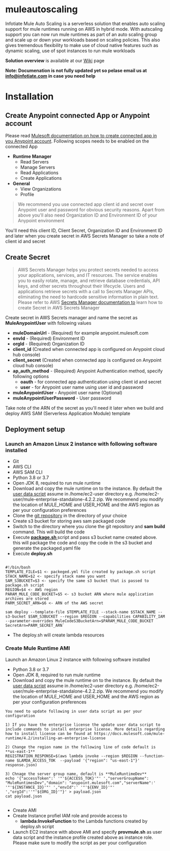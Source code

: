 # muleautoscaling
Infotiate Mule Auto Scaling is a serverless solution that enables auto scaling support for mule runtimes running on AWS in hybrid mode. With autscaling support you can now run mule runtimes as part of an auto scaling group and scale up or down your workloads based on scaling policies. This also gives tremendous flexibility to make use of cloud native features such as dynamic scaling, use of spot instances to run mule workloads 

**Solution overview** is available at our [Wiki](https://github.com/infotiate/muleautoscaling/wiki) page

**Note: Documenation is not fully updated yet so pelase email us at info@infotiate.com in case you need help**

# Installation

## Create Anypoint connected App or Anypoint account

Please read [Mulesoft documentation on how to create connected app in you Anypoint account](https://docs.mulesoft.com/access-management/connected-apps-overview). Following scopes needs to be enabled on the connected App 
- **Runtime Manager**
    - Read Servers
    - Manage Servers
    - Read Applications
    - Create Applications
- **General**
    - View Organizations
    - Profile

>We recommend you use connected app client id and secret over Anypoint user and password for obvious security reasons. Apart from above you'll also need Organization ID and Environment ID of your Anypoint environment

You'll need this client ID, Client Secret, Organization ID and Environment ID and  later when you create secret in AWS Secrets Manager so take a note of client id and secret

## Create Secret

> AWS Secrets Manager helps you protect secrets needed to access your applications, services, and IT resources. The service enables you to easily rotate, manage, and retrieve database credentials, API keys, and other secrets throughout their lifecycle. Users and applications retrieve secrets with a call to Secrets Manager APIs, eliminating the need to hardcode sensitive information in plain text. Please refer to AWS [Secrets Manager documentation to](https://aws.amazon.com/secrets-manager/) learn how to create Secret in AWS Secrets Manager

Create secret in AWS Secrets manager and name the secret as **MuleAnypointUser** with following values
- **muleDomainUrl** - (Required) for example anypoint.mulesoft.com 
- **envId** - (Required) Environment ID
- **orgId** - (Required) Organization ID
- **client_id** (Created when connected app is configured on Anypoint cloud hub console)
- **client_secret** (Created when connected app is configured on Anypoint cloud hub console)
- **ap_auth_method** - (Required) Anypoint Authentication method, specify following options
	- **oauth** - for connected app authentication using client id and secret
	- **user** - for Anypoint user name using user id and password
- **muleAnypointUser** - Anypoint user name (Optional)
- **muleAnypointUserPassword** - User password 

Take note of the ARN of the secret as you'll need it later when we build and deploy AWS SAM (Serverless Application Module) template

## Deployment setup

### Launch an Amazon Linux 2 instance with following software installed
 - Git
 - AWS CLI
 - AWS SAM CLI
 - Python 3.8 or 3.7
 - Open JDK 8, required to run mule runtime
 - Download and copy the mule runtime on to the instance. By default the [user data script](https://github.com/infotiate/muleautoscaling/blob/master/provmule.sh) assume in /home/ec2-user directory e.g. /home/ec2-user/mule-enterprise-standalone-4.2.2.zip. We recommend you modify the location of MULE_HOME and USER_HOME and the AWS region as per your configuration preferences
 - Clone the [git repository](https://github.com/infotiate/muleautoscaling) in the directory of your choice
 - Create s3 bucket for storing aws sam packaged code
 - Switch to the directory where you clone the git repository and **sam build** command. This will build the code
 - Execute **[package.sh
 ](https://github.com/infotiate/muleautoscaling/blob/master/package.sh)** script and pass s3 bucket name created above. this will package the code and copy the code in the s3 bucket and generate the packaged.yaml file 
 - Execute **deploy.sh**
 
 ```
 
 #!/bin/bash
TEMPLATE_FILE=$1 <- packeged.yml file created by package.sh script
STACK_NAME=$2 <- specify stack name you want
SAM_S3BUCKET=$3 <- specify the same s3 bucket that is passed to package.sh script
REGION=$4 <- AWS region
PARAM_MULE_CODE_BUCKET=$5 <- s3 bucket ARN where mule application archives are stored
PARM_SECRET_ARN=$6 <- ARN of the AWS secret

sam deploy --template-file $TEMPLATE_FILE --stack-name $STACK_NAME --s3-bucket $SAM_S3BUCKET --region $REGION --capabilities CAPABILITY_IAM --parameter-overrides MuleCodeS3BucketArn=$PARAM_MULE_CODE_BUCKET SecretArn=PARM_SECRET_ARN`

```
 - The deploy.sh will create lambda resources

### Create Mule Runtime AMI
Launch an Amazon Linux 2 instance with following software installed
 - Python 3.8 or 3.7
 - Open JDK 8, required to run mule runtime
 - Download and copy the mule runtime on to the instance. By default the [user data script](https://github.com/infotiate/muleautoscaling/blob/master/provmule.sh) assume in /home/ec2-user directory e.g. /home/ec2-user/mule-enterprise-standalone-4.2.2.zip. We recommend you modify the location of MULE_HOME and USER_HOME and the AWS region as per your configuration preferences
 ```
 You need to update following in user data script as per your configuration
 
 1) If you have the enterprise license the update user data script to include commands to install enterprise license. More details regarding how to install license can be found at https://docs.mulesoft.com/mule-runtime/4.2/installing-an-enterprise-license
 
 2) Change the region name in the following line of code default is **us-east-1**
 REGISTRATION_RESPONSE=$(aws lambda invoke --region $REGION --function-name $LAMDA_ACCESS_TOK  --payload '{"region": "us-east-1"}'  response.json)
 
 3) Chnage the server group name, default is **MuleRuntimeDev**
 echo '{"accessToken":' '"'${ACCESS_TOK}'"' ',"serverGroupName": "MuleRuntimesDev","domain": "anypoint.mulesoft.com","serverName":' '"'${INSTANCE_ID}'"' ',"envId":' '"'${ENV_ID}'"' ',"orgId":''"'${ORG_ID}'"}' > payload.json
cat payload.json

 
 ```
 - Create AMI
 - Create Instance profiel IAM role and provide access to 
   - **lambda:InvokeFunction** to the Lambda functions created by deploy.sh script
 - Launch EC2 instance with above AMI and specify **provmule.sh** as user data script and the instance profile created above as instance role. Please make sure to modify the script as per your configuration
 
